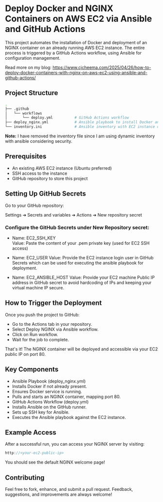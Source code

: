 # Deploy Docker and NGINX Containers on AWS EC2 via Ansible and GitHub Actions
This project automates the installation of Docker and deployment of an NGINX container on an already running AWS EC2 instance.
The entire process is triggered by a GitHub Actions workflow, using Ansible for configuration management.

Read more on my blog: https://www.cjcheema.com/2025/04/26/how-to-deploy-docker-containers-with-nginx-on-aws-ec2-using-ansible-and-github-actions/

## Project Structure
```bash
.
├── .github
│   └── workflows
│       └── deploy.yml          # GitHub Actions workflow
├── deploy_nginx.yml            # Ansible playbook to install Docker and deploy NGINX
└── inventory.ini               # Ansible inventory with EC2 instance details 
```
<b>Note:</b> I have removed the inventory file since I am using dynamic inventory with ansible considering security.

## Prerequisites
* An existing AWS EC2 instance (Ubuntu preferred)
* SSH access to the instance
* GitHub repository to store this project

## Setting Up GitHub Secrets
Go to your GitHub repository:

Settings ➔ Secrets and variables ➔ Actions ➔ New repository secret

### Configure the GitHub Secrets under New Repository secret:

* Name: EC2_SSH_KEY  
  Value: Paste the content of your .pem private key (used for EC2 SSH access)

* Name: EC2_USER 
  Value: Provide the EC2 instance login user in GitHub Secrets which can be used for executing the ansible playbook for deployment.

* Name: EC2_ANSIBLE_HOST 
  Value: Provide your EC2 machine Public IP address in GitHub secret to avoid hardcoding of IPs and keeping your virtual machine IP secure. 

## How to Trigger the Deployment
Once you push the project to GitHub:

* Go to the Actions tab in your repository.
* Select Deploy NGINX via Ansible workflow.
* Click on Run workflow.
* Wait for the job to complete.

That's it! 
The NGINX container will be deployed and accessible via your EC2 public IP on port 80.

## Key Components
* Ansible Playbook (deploy_nginx.yml)
* Installs Docker if not already present.
* Ensures Docker service is running.
* Pulls and starts an NGINX container, mapping port 80.
* GitHub Actions Workflow (deploy.yml)
* Installs Ansible on the GitHub runner.
* Sets up SSH key for Ansible.
* Executes the Ansible playbook against the EC2 instance.

## Example Access
After a successful run, you can access your NGINX server by visiting:

```cpp
http://<your-ec2-public-ip>
```

You should see the default NGINX welcome page!

## Contributing
Feel free to fork, enhance, and submit a pull request.
Feedback, suggestions, and improvements are always welcome!